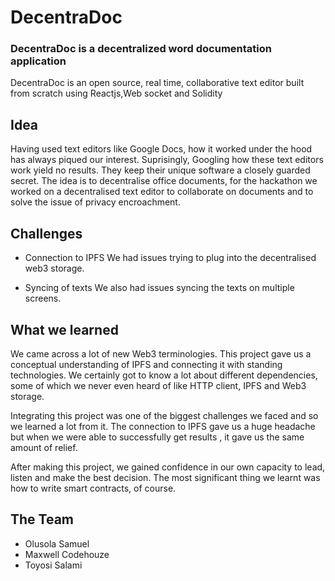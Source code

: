 # DecentraDoc

### DecentraDoc is a decentralized word documentation application 
DecentraDoc is an open source, real time, collaborative text editor built from scratch using Reactjs,Web socket and Solidity

## Idea

Having used text editors like Google Docs, how it worked under the hood has always piqued our interest. Suprisingly, Googling how these text editors work yield no results. They keep their unique software a closely guarded secret. The idea is to decentralise office documents, for the hackathon we worked on a decentralised text editor to collaborate on documents and to solve the issue of privacy encroachment.

## Challenges
- Connection to IPFS
 We had issues trying to plug into the decentralised web3 storage.

- Syncing of texts
We also had issues syncing the texts on multiple screens.

## What we learned

We came across a lot of new Web3 terminologies. This project gave us a conceptual understanding of IPFS and connecting it with standing technologies. We certainly got to know a lot about different dependencies, some of which we never even heard of like HTTP client, IPFS and Web3 storage.

Integrating this project was one of the biggest challenges we faced and so we learned a lot from it. The connection to IPFS gave us a huge headache but when we were able to successfully get results , it gave us the same amount of relief.

After making this project, we gained confidence in our own capacity to lead, listen and make the best decision. The most significant thing we learnt was how to write smart contracts, of course.

## The Team

- Olusola Samuel
- Maxwell Codehouze
- Toyosi Salami
